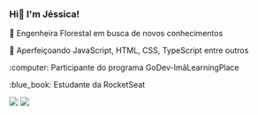 ### Hi👋 I'm Jéssica!
<p>🔭 Engenheira Florestal em busca de novos conhecimentos</p>
<p>🌱 Aperfeiçoando JavaScript, HTML, CSS, TypeScript entre outros</p>
<p>:computer: Participante do programa GoDev-ImãLearningPlace</p>
<p>:blue_book: Estudante da RocketSeat</>
<div>
<a href="https://instagram.com/jessyleiitea" target="_blank"><img src="https://img.shields.io/badge/-Instagram-%23E4405F?style=for-the-badge&logo=instagram&logoColor=white" target="_blank"></a>
<a href="https://www.linkedin.com/in/j%C3%A9ssica-leite-andr%C3%A9-87b223175/" target="_blank"><img src="https://img.shields.io/badge/-LinkedIn-%230077B5?style=for-the-badge&logo=linkedin&logoColor=white" target="_blank"></a>
  </div>
<!--
**jessicalaoli/jessicalaoli** is a ✨ _special_ ✨ repository because its `README.md` (this file) appears on your GitHub profile.

Here are some ideas to get you started:

- 🔭 I’m currently working on ...
- 🌱 I’m currently learning ...
- 👯 I’m looking to collaborate on ...
- 🤔 I’m looking for help with ...
- 💬 Ask me about ...
- 📫 How to reach me: ...
- 😄 Pronouns: ...
- ⚡ Fun fact: ...
-->
